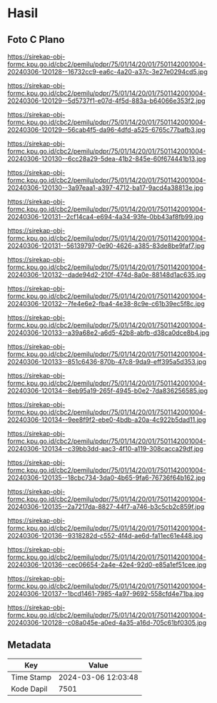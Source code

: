 # Hasil

## Foto C Plano

https://sirekap-obj-formc.kpu.go.id/cbc2/pemilu/pdpr/75/01/14/20/01/7501142001004-20240306-120128--16732cc9-ea6c-4a20-a37c-3e27e0294cd5.jpg

https://sirekap-obj-formc.kpu.go.id/cbc2/pemilu/pdpr/75/01/14/20/01/7501142001004-20240306-120129--5d5737f1-e07d-4f5d-883a-b64066e353f2.jpg

https://sirekap-obj-formc.kpu.go.id/cbc2/pemilu/pdpr/75/01/14/20/01/7501142001004-20240306-120129--56cab4f5-da96-4dfd-a525-6765c77bafb3.jpg

https://sirekap-obj-formc.kpu.go.id/cbc2/pemilu/pdpr/75/01/14/20/01/7501142001004-20240306-120130--6cc28a29-5dea-41b2-845e-60f674441b13.jpg

https://sirekap-obj-formc.kpu.go.id/cbc2/pemilu/pdpr/75/01/14/20/01/7501142001004-20240306-120130--3a97eaa1-a397-4712-ba17-9acd4a38813e.jpg

https://sirekap-obj-formc.kpu.go.id/cbc2/pemilu/pdpr/75/01/14/20/01/7501142001004-20240306-120131--2cf14ca4-e694-4a34-93fe-0bb43af8fb99.jpg

https://sirekap-obj-formc.kpu.go.id/cbc2/pemilu/pdpr/75/01/14/20/01/7501142001004-20240306-120131--56139797-0e90-4626-a385-83de8be9faf7.jpg

https://sirekap-obj-formc.kpu.go.id/cbc2/pemilu/pdpr/75/01/14/20/01/7501142001004-20240306-120132--dade94d2-210f-474d-8a0e-88148d1ac635.jpg

https://sirekap-obj-formc.kpu.go.id/cbc2/pemilu/pdpr/75/01/14/20/01/7501142001004-20240306-120132--7fe4e6e2-fba4-4e38-8c9e-c61b39ec5f8c.jpg

https://sirekap-obj-formc.kpu.go.id/cbc2/pemilu/pdpr/75/01/14/20/01/7501142001004-20240306-120133--a39a68e2-a6d5-42b8-abfb-d38ca0dce8b4.jpg

https://sirekap-obj-formc.kpu.go.id/cbc2/pemilu/pdpr/75/01/14/20/01/7501142001004-20240306-120133--851c6436-870b-47c8-9da9-eff395a5d353.jpg

https://sirekap-obj-formc.kpu.go.id/cbc2/pemilu/pdpr/75/01/14/20/01/7501142001004-20240306-120134--8eb95a19-265f-4945-b0e2-7da836256585.jpg

https://sirekap-obj-formc.kpu.go.id/cbc2/pemilu/pdpr/75/01/14/20/01/7501142001004-20240306-120134--9ee8f9f2-ebe0-4bdb-a20a-4c922b5dad11.jpg

https://sirekap-obj-formc.kpu.go.id/cbc2/pemilu/pdpr/75/01/14/20/01/7501142001004-20240306-120134--c39bb3dd-aac3-4f10-a119-308cacca29df.jpg

https://sirekap-obj-formc.kpu.go.id/cbc2/pemilu/pdpr/75/01/14/20/01/7501142001004-20240306-120135--18cbc734-3da0-4b65-9fa6-76736f64b162.jpg

https://sirekap-obj-formc.kpu.go.id/cbc2/pemilu/pdpr/75/01/14/20/01/7501142001004-20240306-120135--2a7217da-8827-44f7-a746-b3c5cb2c859f.jpg

https://sirekap-obj-formc.kpu.go.id/cbc2/pemilu/pdpr/75/01/14/20/01/7501142001004-20240306-120136--9318282d-c552-4f4d-ae6d-fa11ec61e448.jpg

https://sirekap-obj-formc.kpu.go.id/cbc2/pemilu/pdpr/75/01/14/20/01/7501142001004-20240306-120136--cec06654-2a4e-42e4-92d0-e85a1ef51cee.jpg

https://sirekap-obj-formc.kpu.go.id/cbc2/pemilu/pdpr/75/01/14/20/01/7501142001004-20240306-120137--1bcd1461-7985-4a97-9692-558cfd4e71ba.jpg

https://sirekap-obj-formc.kpu.go.id/cbc2/pemilu/pdpr/75/01/14/20/01/7501142001004-20240306-120128--c08a045e-a0ed-4a35-a16d-705c61bf0305.jpg


## Metadata

| Key        | Value               |
| ---------- | ------------------- |
| Time Stamp | 2024-03-06 12:03:48 |
| Kode Dapil | 7501                |



